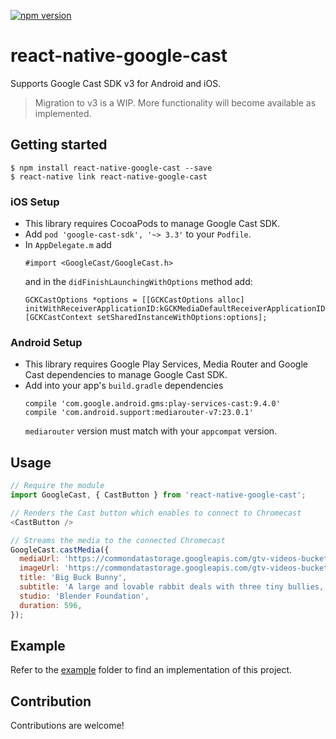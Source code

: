 [![npm version](https://badge.fury.io/js/react-native-google-cast.svg)](https://badge.fury.io/js/react-native-google-cast)
# react-native-google-cast

Supports Google Cast SDK v3 for Android and iOS.

> Migration to v3 is a WIP. More functionality will become available as implemented.

## Getting started

```
$ npm install react-native-google-cast --save
$ react-native link react-native-google-cast
```

### iOS Setup

- This library requires CocoaPods to manage Google Cast SDK.
- Add `pod 'google-cast-sdk', '~> 3.3'` to your `Podfile`.
- In `AppDelegate.m` add
  ```obj-c
  #import <GoogleCast/GoogleCast.h>
  ```
  and in the `didFinishLaunchingWithOptions` method add:
  ```obj-c
  GCKCastOptions *options = [[GCKCastOptions alloc] initWithReceiverApplicationID:kGCKMediaDefaultReceiverApplicationID];
  [GCKCastContext setSharedInstanceWithOptions:options];
  ```

### Android Setup

- This library requires Google Play Services, Media Router and Google Cast dependencies to manage Google Cast SDK.
- Add into your app's `build.gradle` dependencies
  ```
  compile 'com.google.android.gms:play-services-cast:9.4.0'
  compile 'com.android.support:mediarouter-v7:23.0.1'
  ```
  `mediarouter` version must match with your `appcompat` version.

## Usage

```js
// Require the module
import GoogleCast, { CastButton } from 'react-native-google-cast';

// Renders the Cast button which enables to connect to Chromecast
<CastButton />

// Streams the media to the connected Chromecast
GoogleCast.castMedia({
  mediaUrl: 'https://commondatastorage.googleapis.com/gtv-videos-bucket/CastVideos/mp4/BigBuckBunny.mp',
  imageUrl: 'https://commondatastorage.googleapis.com/gtv-videos-bucket/CastVideos/images/480x270/BigBuckBunny.jpg',
  title: 'Big Buck Bunny',
  subtitle: 'A large and lovable rabbit deals with three tiny bullies, led by a flying squirrel, who are determined to squelch his happiness.',
  studio: 'Blender Foundation',
  duration: 596,
});
```

## Example

Refer to the [example](example/) folder to find an implementation of this project.

## Contribution

Contributions are welcome!
